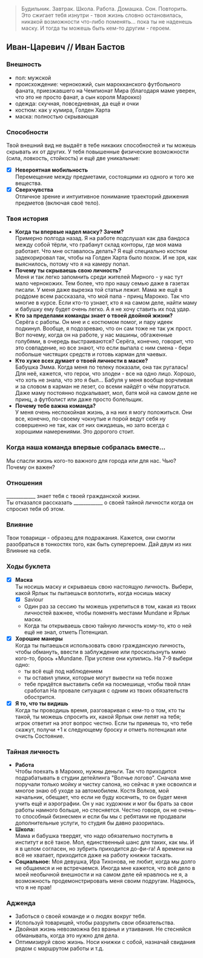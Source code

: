 > Будильник. Завтрак. Школа. Работа. Домашка. Сон. Повторить. Это сжигает тебя изнутри - твоя жизнь словно остановилась, никакой возможности что-либо поменять... пока ты не наденешь маску. И тогда ты можешь быть кем-то другим - героем.

## Иван-Царевич // Иван Бастов

### Внешность
- пол: мужской
- происхождение: чернокожий, сын марокканского футбольного фаната, приезжавшего на Чемпионат Мира (благодаря маме уверен, что это не просто фанат, а сын короля Марокко)
- одежда: скучная, повседневная, да ещё и очки
- костюм: как у кумира, Голден Харта
- маска: полностью скрывающая

### Способности
Твой внешний вид не выдаёт в тебе никаких способностей и ты можешь скрывать их от других. У тебя повышенные физические возможности (сила, ловкость, стойкость) и ещё две уникальные:
- [x] **Невероятная мобильность**  
  Перемещение между предметами, состоящими из одного и того же вещества.
- [x] **Сверхчувства**  
  Отличное зрение и интуитивное понимание траекторий движения предметов (включая своё тело).

### Твоя история
- **Когда ты впервые надел маску? Зачем?**  
Примерно полгода назад. Я на работе подслушал как два бандоса между собой тёрли, что грабанут склад конторы, где моя мама работает. Что мне оставалось делать? Я ещё специально костюм задекорировал так, чтобы на Голден Харта было похож. И не зря, как выяснилось, потому что я на камеру попал.
- **Почему ты скрываешь свою личность?**  
Меня и так легко запомнить среди жителей Мирного - у нас тут мало чернокожих. Тем более, что про нашу семью даже в газетах писали. У меня даже вырезка той статьи лежит. Мама же ещё в роддоме всем рассказала, что мой папа - принц Марокко. Так что многие в курсе. Если кто-то узнает, кто я на самом деле, найти маму и бабушку ему будет очень легко. А я не хочу ставить их под удар.
- **Кто за пределами команды знает о твоей двойной жизни?**  
Серёга с работы. Он мне и с костюмом помог, и пару идеек подкинул. Вообще, я подозреваю, что он сам тоже не так уж прост. Вот почему, когда он на работе, у нас машины, обгаженные голубями, в очередь выстраиваются? Серёга, конечно, говорит, что это совпадение, но все знают, что если выпала с ним смена - бери побольше чистящих средств и готовь карман для чаевых.
- **Кто хуже всех думает о твоей личности в маске?**  
Бабушка Эмма. Когда меня по телеку показали, она так ругалась! Для неё, кажется, что герои, что злодеи - все на одно лицо. Хорошо, что хоть не знала, что это я был... Бабуля у меня вообще ворчливая и за словом в карман не лезет, со всеми найдёт о чём поругаться. Даже маму постоянно подкалывает, мол, батя мой на самом деле не принц, а футболист или даже просто болельщик.
- **Почему тебе важна команда?**  
У меня очень неспокойная жизнь, а на них я могу положиться. Они все, конечно, по-своему чокнутые и порой ведут себя ну совершенно не так, как от них ожидаешь, но зато всегда с хорошими намерениями. Это дорогого стоит.

### Когда наша команда впервые собралась вместе...
Мы спасли жизнь кого-то важного для города или для нас. Чью? Почему он важен?

### Отношения
____________ знает тебя с твоей гражданской жизни.  
Ты отказался рассказать ____________ о своей тайной личности когда он спросил тебя об этом.

### Влияние
Твои товарищи - образец для подражания. Кажется, они смогли разобраться в тонкостях того, как быть супергероем. Дай двум из них Влияние на себя.

### Ходы буклета
- [x] **Маска**  
Ты носишь маску и скрываешь свою настоящую личность. Выбери, какой Ярлык ты пытаешься воплотить, когда носишь маску
  - [x] Saviour  
  - Один раз за сессию ты можешь укрепиться в том, какая из твоих личностей важнее, чтобы поменять местами Mundane и Ярлык маски.
  - Когда ты открываешь свою тайную личность кому-то, кто о ней ещё не знал, отметь Потенциал.
- [x] **Хорошие манеры**  
Когда ты пытаешься использовать свою гражданскую личность, чтобы обмануть, ввести в заблуждение или проскользнуть мимо кого-то, брось +Mundane. При успехе они купились. На 7-9 выбери одно:
  - ты всё ещё под наблюдением
  - ты оставил улики, которые могут вывести на тебя позже
  - тебе придётся выставить себя на посмешище, чтобы твой план сработал
На провале ситуация с одним из твоих обязательств обострится.
- [x] **Я то, что ты видишь**  
Когда ты проводишь время, разговаривая с кем-то о том, кто ты такой, ты можешь спросить их, какой Ярлык они лепят на тебя; игрок ответит на этот вопрос честно. Если ты примешь то, что тебе скажут, получи +1 к следующему броску и отметь потенциал или очисть Состояние.

### Тайная личность
- **Работа**  
Чтобы поехать в Марокко, нужны деньги. Так что приходится подрабатывать в студии детейлинга "Волчье логово". Сначала мне поручали только мойку и чистку салона, но сейчас я уже освоился и многое знаю об уходе за автомобилем. Костя Волков, мой начальник, обещает, что если не буду косячить, то он будет меня учить ещё и аэрографии. Он у нас художник и мог бы брать за свои работы намного больше, но стесняется. Честно говоря, он не очень-то способный бизнесмен и если бы мы с ребятами не продавали дополнительные услуги, то студия бы давно разорилась.
- **Школа:**  
Мама и бабушка твердят, что надо обязательно поступить в институт и всё такое. Мол, единственный шанс для таких, как мы. И я в целом согласен, но зубрить приходится до-фи-га! А времени на всё не хватает, приходится даже на работу книжки таскать.
- **Социальное:**
Моя девушка, Ира Тихонова, не любит, когда мы долго не общаемся и не встречаемся. Иногда мне кажется, что всё дело в моей необычной внешности и на самом деле ей нравлюсь не я, а возможность продемонстрировать меня своим подругам. Надеюсь, что я не прав!  

### Адженда
- Заботься о своей команде и о людях вокруг тебя.
- Используй товарищей, чтобы разрулить свои обязательства.
- Двойная жизнь невозможна без вранья и утаивания. Не стесняйся обманывать, когда это нужно для дела.
- Оптимизируй свою жизнь. Носи книжки с собой, назначай свидания рядом с маршрутом работы и т.д.


